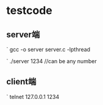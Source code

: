 # testcode

## server端


` gcc -o server server.c -lpthread


` ./server 1234   //can be any number

## client端

` telnet 127.0.0.1 1234

